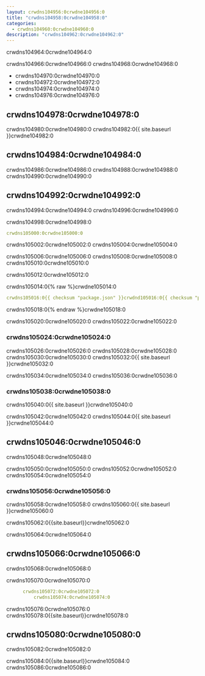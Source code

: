 ```yaml
---
layout: crwdns104956:0crwdne104956:0
title: "crwdns104958:0crwdne104958:0"
categories:
  - crwdns104960:0crwdne104960:0
description: "crwdns104962:0crwdne104962:0"
---
```

crwdns104964:0crwdne104964:0

crwdns104966:0crwdne104966:0 crwdns104968:0crwdne104968:0

- crwdns104970:0crwdne104970:0
- crwdns104972:0crwdne104972:0
- crwdns104974:0crwdne104974:0
- crwdns104976:0crwdne104976:0

## crwdns104978:0crwdne104978:0

crwdns104980:0crwdne104980:0 crwdns104982:0{{ site.baseurl }}crwdne104982:0

## crwdns104984:0crwdne104984:0

crwdns104986:0crwdne104986:0 crwdns104988:0crwdne104988:0 crwdns104990:0crwdne104990:0

## crwdns104992:0crwdne104992:0

crwdns104994:0crwdne104994:0 crwdns104996:0crwdne104996:0

crwdns104998:0crwdne104998:0

```yaml
crwdns105000:0crwdne105000:0
```

crwdns105002:0crwdne105002:0 crwdns105004:0crwdne105004:0

crwdns105006:0crwdne105006:0 crwdns105008:0crwdne105008:0 crwdns105010:0crwdne105010:0

crwdns105012:0crwdne105012:0

crwdns105014:0{% raw %}crwdne105014:0

```yaml
crwdns105016:0{{ checksum "package.json" }}crwdnd105016:0{{ checksum "package.json" }}crwdne105016:0
```

crwdns105018:0{% endraw %}crwdne105018:0

crwdns105020:0crwdne105020:0 crwdns105022:0crwdne105022:0

### crwdns105024:0crwdne105024:0

crwdns105026:0crwdne105026:0 crwdns105028:0crwdne105028:0 crwdns105030:0crwdne105030:0 crwdns105032:0{{ site.baseurl }}crwdne105032:0

crwdns105034:0crwdne105034:0 crwdns105036:0crwdne105036:0

### crwdns105038:0crwdne105038:0

crwdns105040:0{{ site.baseurl }}crwdne105040:0

crwdns105042:0crwdne105042:0 crwdns105044:0{{ site.baseurl }}crwdne105044:0

## crwdns105046:0crwdne105046:0

crwdns105048:0crwdne105048:0

crwdns105050:0crwdne105050:0 crwdns105052:0crwdne105052:0 crwdns105054:0crwdne105054:0

### crwdns105056:0crwdne105056:0

crwdns105058:0crwdne105058:0 crwdns105060:0{{ site.baseurl }}crwdne105060:0

crwdns105062:0{{site.baseurl}}crwdne105062:0

crwdns105064:0crwdne105064:0

## crwdns105066:0crwdne105066:0

crwdns105068:0crwdne105068:0

crwdns105070:0crwdne105070:0

```yaml
      crwdns105072:0crwdne105072:0
          crwdns105074:0crwdne105074:0
```

crwdns105076:0crwdne105076:0 crwdns105078:0{{site.baseurl}}crwdne105078:0

## crwdns105080:0crwdne105080:0

crwdns105082:0crwdne105082:0

crwdns105084:0{{site.baseurl}}crwdne105084:0 crwdns105086:0crwdne105086:0